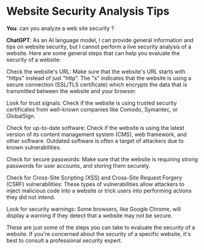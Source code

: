 # Website Security Analysis Tips
**You**: can you analyze a web site security ?

**ChatGPT**: As an AI language model, I can provide general information and tips on website security, but I cannot perform a live security analysis of a website. Here are some general steps that can help you evaluate the security of a website:

Check the website's URL: Make sure that the website's URL starts with "https" instead of just "http". The "s" indicates that the website is using a secure connection (SSL/TLS certificate) which encrypts the data that is transmitted between the website and your browser.

Look for trust signals: Check if the website is using trusted security certificates from well-known companies like Comodo, Symantec, or GlobalSign.

Check for up-to-date software: Check if the website is using the latest version of its content management system (CMS), web framework, and other software. Outdated software is often a target of attackers due to known vulnerabilities.

Check for secure passwords: Make sure that the website is requiring strong passwords for user accounts, and storing them securely.

Check for Cross-Site Scripting (XSS) and Cross-Site Request Forgery (CSRF) vulnerabilities: These types of vulnerabilities allow attackers to inject malicious code into a website or trick users into performing actions they did not intend.

Look for security warnings: Some browsers, like Google Chrome, will display a warning if they detect that a website may not be secure.

These are just some of the steps you can take to evaluate the security of a website. If you're concerned about the security of a specific website, it's best to consult a professional security expert.

